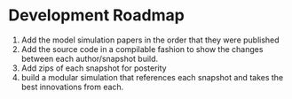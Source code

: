 # Development Roadmap
1. Add the model simulation papers in the order that they were published
2. Add the source code in a compilable fashion to show the changes between each author/snapshot build.
3. Add zips of each snapshot for posterity
4. build a modular simulation that references each snapshot and takes the best innovations from each.